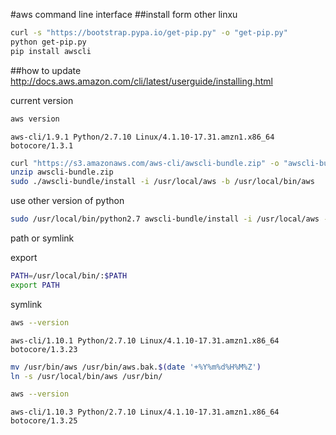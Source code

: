 #aws command line interface
##install form other linxu


```bash
curl -s "https://bootstrap.pypa.io/get-pip.py" -o "get-pip.py"
python get-pip.py
pip install awscli
```

##how to update
http://docs.aws.amazon.com/cli/latest/userguide/installing.html

current version
```bash
aws version
```
```
aws-cli/1.9.1 Python/2.7.10 Linux/4.1.10-17.31.amzn1.x86_64 botocore/1.3.1
```

```bash
curl "https://s3.amazonaws.com/aws-cli/awscli-bundle.zip" -o "awscli-bundle.zip"
unzip awscli-bundle.zip
sudo ./awscli-bundle/install -i /usr/local/aws -b /usr/local/bin/aws
```

use other version of python
```bash
sudo /usr/local/bin/python2.7 awscli-bundle/install -i /usr/local/aws -b /usr/local/bin/aws
```

path or symlink

export 
```bash
PATH=/usr/local/bin/:$PATH
export PATH
```

symlink
```bash
aws --version
```
```
aws-cli/1.10.1 Python/2.7.10 Linux/4.1.10-17.31.amzn1.x86_64 botocore/1.3.23
```
```bash
mv /usr/bin/aws /usr/bin/aws.bak.$(date '+%Y%m%d%H%M%Z')
ln -s /usr/local/bin/aws /usr/bin/
```
```bash
aws --version
```
```
aws-cli/1.10.3 Python/2.7.10 Linux/4.1.10-17.31.amzn1.x86_64 botocore/1.3.25
```
